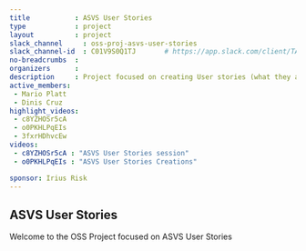 ```yaml
---
title           : ASVS User Stories
type            : project
layout          : project
slack_channel     : oss-proj-asvs-user-stories
slack_channel-id  : C01V9S0Q1TJ       # https://app.slack.com/client/TAULHPATC/{channel_id}
no-breadcrumbs  :
organizers      :
description     : Project focused on creating User stories (what they are and how to write them, and continue the contribution to the ASVS Agile Delivery guide https://github.com/mario-platt/ASVS-Agile-Delivery-Guide with the intent of breaking down into smaller groups and continue development
active_members:
 - Mario Platt
 - Dinis Cruz
highlight_videos:
 - c8YZHOSr5cA
 - o0PKHLPqEIs
 - 3fxrHDhvcEw
videos:
 - c8YZHOSr5cA : "ASVS User Stories session"
 - o0PKHLPqEIs : "ASVS User Stories Creations"

sponsor: Irius Risk
---
```


## ASVS User Stories

Welcome to the OSS Project focused on ASVS User Stories